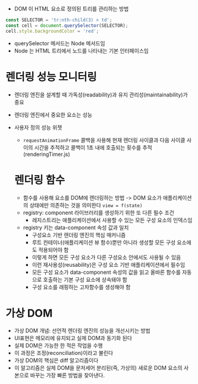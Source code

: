 - DOM 이 HTML 요소로 정의된 트리를 관리하는 방법

```ts
const SELECTOR = 'tr:nth-child(3) > td';
const cell = document.querySelector(SELECTOR);
cell.style.backgroundColor = 'red';
```

- querySelector 메서드는 Node 메서드임
- Node 는 HTML 트리에서 노드를 나타내는 기본 인터페이스임

# 렌더링 성능 모니터링

- 렌더링 엔진을 설계할 때 가독성(readability)과 유지 관리성(maintainability)가 중요
- 렌더링 엔진에서 중요한 요소는 성능
- 사용자 정의 성능 위젯

  - `requestAnimationFrame` 콜백을 사용해 현재 렌더링 사이클과 다음 사이클 사이의 시간을 추적하고 콜백이 1초 내에 호출되는 횟수를 추적 (renderingTimer.js)

  # 렌더링 함수

  - 함수를 사용해 요소를 DOM에 렌더링하는 방법 -> DOM 요소가 애플리케이션의 상태에만 의존하는 것을 의미한다
    `view = f(state)`
  - registry: component 라이브러리를 생성하기 위한 또 다른 필수 조건
    - 레지스트리는 애플리케이션에서 사용할 수 있는 모든 구성 요소의 인덱스임
  - registry 키는 data-component 속성 값과 일치
    - 구성요소 기반 렌더링 엔진의 핵심 매커니즘
    - 루트 컨테이너(애플리케이션 뷰 함수)뿐만 아니라 생성할 모든 구성 요소에도 적용되어야 함
    - 이렇게 하면 모든 구성 요소가 다른 구성요소 안에서도 사용될 수 있음
    - 이런 재사용성(reusability)은 구성 요소 기반 애플리케이션에서 필수임
    - 모든 구성 요소가 data-component 속성의 값을 읽고 올바른 함수를 자동으로 호출하는 기본 구성 요소에 상속돼야 함
    - 구성 요소를 래핑하는 고차함수를 생성해야 함

# 가상 DOM

- 가상 DOM 개념: 선언적 렌더링 엔진의 성능을 개선시키는 방법
- UI표현은 메모리에 유지되고 실제 DOM과 동기화 된다
- 실제 DOM은 가능한 한 적은 작업을 수행
- 이 과정은 조정(reconciliation)이라고 불린다
- 가상 DOM의 핵심은 diff 알고리즘이다
- 이 알고리즘은 실제 DOM을 문저세어 분리된(즉, 가상의) 새로운 DOM 요소의 사본으로 바꾸는 가장 빠른 방법을 찾아낸다.
